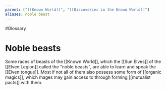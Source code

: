 ```yaml
---
parent: ["[[Known World]]", "[[Discoveries in the Known World]]"]
aliases: noble beast
---
```

#Glossary
# Noble beasts

Some races of beasts of the [[Known World]], which the [[Sun Elves]] of the [[Elven Legion]] called the "noble beasts", are able to learn and speak the [[Elven tongue]]. Most if not all of them also possess some form of [[organic magics]], which mages may gain access to through forming [[mutualist pacts]] with them.